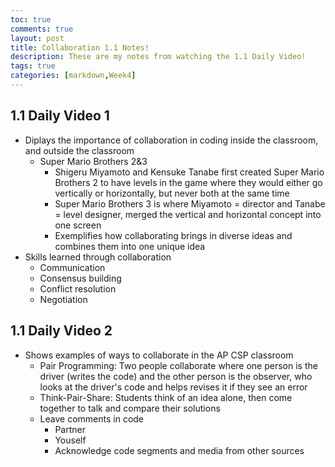 ```yaml
---
toc: true
comments: true
layout: post
title: Collaboration 1.1 Notes!
description: These are my notes from watching the 1.1 Daily Video!
tags: true
categories: [markdown,Week4]
---
```


## 1.1 Daily Video 1
- Diplays the importance of collaboration in coding inside the classroom, and outside the classroom
    - Super Mario Brothers 2&3
        - Shigeru Miyamoto and Kensuke Tanabe first created Super Mario Brothers 2 to have levels in the game where they would either go vertically or horizontally, but never both at the same time
        - Super Mario Brothers 3 is where Miyamoto = director and Tanabe = level designer, merged the vertical and horizontal concept into one screen
        - Exemplifies how collaborating brings in diverse ideas and combines them into one unique idea
- Skills learned through collaboration
    - Communication
    - Consensus building
    - Conflict resolution
    - Negotiation

## 1.1 Daily Video 2
- Shows examples of ways to collaborate in the AP CSP classroom
    - Pair Programming: Two people collaborate where one person is the driver (writes the code) and the other person is the observer, who looks at the driver's code and helps revises it if they see an error
    - Think-Pair-Share: Students think of an idea alone, then come together to talk and compare their solutions
    - Leave comments in code
        - Partner
        - Youself
        - Acknowledge code segments and media from other sources 